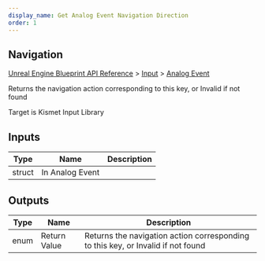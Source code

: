 ```yaml
---
display_name: Get Analog Event Navigation Direction
order: 1
---
```

## Navigation

[Unreal Engine Blueprint API Reference](https://dev.epicgames.com/documentation/en-us/unreal-engine/BlueprintAPI) > [Input](https://dev.epicgames.com/documentation/en-us/unreal-engine/BlueprintAPI/Input) > [Analog Event](https://dev.epicgames.com/documentation/en-us/unreal-engine/BlueprintAPI/Input/AnalogEvent)

Returns the navigation action corresponding to this key, or Invalid if not found

Target is Kismet Input Library

## Inputs

| Type | Name | Description |
| --- | --- | --- |
| struct | In Analog Event |  |

## Outputs

| Type | Name | Description |
| --- | --- | --- |
| enum | Return Value | Returns the navigation action corresponding to this key, or Invalid if not found |
